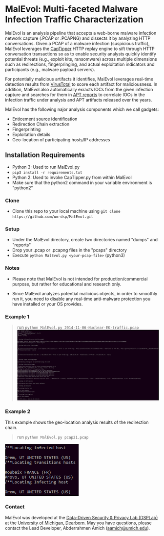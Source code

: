 

# MalEvol: Multi-faceted Malware Infection Traffic Characterization

MalEvol is an analysis pipeline that accepts a web-borne malware infection network capture (.PCAP or .PCAPNG) and dissects it by analyzing HTTP conversations.
Given a PCAP of a malware infection (suspicious traffic), MalEvol leverages the [CapTipper](https://github.com/omriher/CapTipper) HTTP replay engine to sift through HTTP conversation transactions so as to enable security analysts quickly identify potential threats (e.g., exploit kits, ransomware) across multiple dimensions such as redirections, fingerpringing, and actual exploitation indicators and participants (e.g., malware payload servers). 

For potentially malicious artifacts it identifies, MalEvol leverages real-time detection results from [VirusTotal](https://www.virustotal.com/gui/) to score each artifact for maliciousness. In addition, MalEvol also automatically exracts IOCs from the given infection capture and searches for them in [APT reports](https://github.com/aptnotes/data) to correlate IOCs in the infection traffic under analysis and APT artifacts released over the years. 

MalEvol has the following najor analysis components which we call gadgets:

- Enticement source identification
- Redirection Chain extraction
- Fingerprinting
- Exploitation details
- Geo-location of participating hosts/IP addresses



## Installation Requirements 

- Python 3: Used to run MalEvol.py
- `pip3 install -r requirements.txt`
- Python 2: Used to invoke CapTipper.py from within MalEvol
- Make sure that the python2 command in your variable environment is "python2"


### Clone

- Clone this repo to your local machine using `git clone https://github.com/um-dsp/MalEvol.git`

### Setup

- Under the MalEvol directory, create two directories named "dumps" and "reports"
- Drop your .pcap or .pcapng files in the "pcaps" directory
- Execute `python MalEvol.py <your-pcap-file>` (python3)

### Notes
- Please note that MalEvol is not intended for production/commercial purpose, but rather for educational and research only.

- Since MalEvol analyzes potential malicious objects, in order to smoothly run it, you need to disable any real-time anti-malware protection you have installed or your OS provides.


### Example 1
> run `python MalEvol.py 2014-11-06-Nuclear-EK-traffic.pcap`
![picture1](https://github.com/um-dsp/MalEvol/blob/master/example.PNG)

### Example 2
This example shows the geo-location analysis results of the redirection chain.
> run `python MalEvol.py pcap21.pcap`

![picture2](https://github.com/um-dsp/MalEvol/blob/master/gro.PNG)


### Contact
MalEvol was developed at the [Data-Driven Security & Privacy Lab (DSPLab)](http://www-personal.umd.umich.edu/~birhanu/dsplab/) at the [University of Michigan, Dearborn](https://umdearborn.edu/cecs/departments/computer-and-information-science). 
May you have questions, please contact the Lead Developer, Abderrahmen Amich (aamich@umich.edu).

